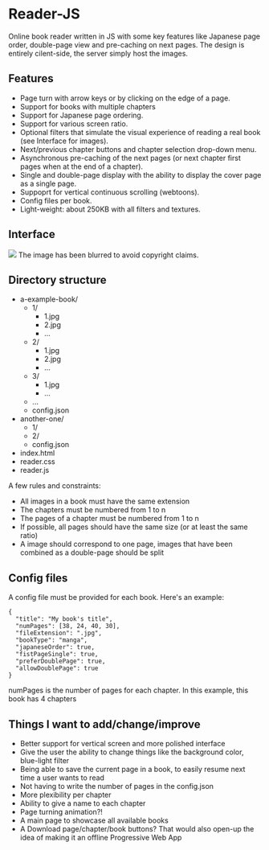 # Reader-JS
Online book reader written in JS with some key features like Japanese page order, double-page view and pre-caching on next pages.
The design is entirely cilent-side, the server simply host the images.

## Features

- Page turn with arrow keys or by clicking on the edge of a page.
- Support for books with multiple chapters
- Support for Japanese page ordering.
- Support for various screen ratio.
- Optional filters that simulate the visual experience of reading a real book (see Interface for images).
- Next/previous chapter buttons and chapter selection drop-down menu.
- Asynchronous pre-caching of the next pages (or next chapter first pages when at the end of a chapter).
- Single and double-page display with the ability to display the cover page as a single page.
- Suppoprt for vertical continuous scrolling (webtoons).
- Config files per book.
- Light-weight: about 250KB with all filters and textures.

## Interface
![](https://r-entries.com/etuliens/img/Reader/1.jpg)
The image has been blurred to avoid copyright claims.

## Directory structure
- a-example-book/
	- 1/
		- 1.jpg
		- 2.jpg
		- ...
	- 2/
		- 1.jpg
		- 2.jpg
		- ...
	- 3/
		- 1.jpg
		- ...
	- ...
	- config.json
- another-one/
	- 1/
	- 2/
	- config.json
- index.html
- reader.css
- reader.js

A few rules and constraints:
- All images in a book must have the same extension
- The chapters must be numbered from 1 to n
- The pages of a chapter must be numbered from 1 to n
- If possible, all pages should have the same size (or at least the same ratio)
- A image should correspond to one page, images that have been combined as a double-page should be split

## Config files
A config file must be provided for each book. Here's an example:

```
{
  "title": "My book's title",
  "numPages": [38, 24, 40, 30],
  "fileExtension": ".jpg",
  "bookType": "manga",
  "japaneseOrder": true,
  "fistPageSingle": true,
  "preferDoublePage": true,
  "allowDoublePage": true
}

```

numPages is the number of pages for each chapter. In this example, this book has 4 chapters

## Things I want to add/change/improve
- Better support for vertical screen and more polished interface
- Give the user the ability to change things like the background color, blue-light filter
- Being able to save the current page in a book, to easily resume next time a user wants to read
- Not having to write the number of pages in the config.json
- More plexibility per chapter
- Ability to give a name to each chapter
- Page turning animation?!
- A main page to showcase all available books
- A Download page/chapter/book buttons? That would also open-up the idea of making it an offline Progressive Web App
